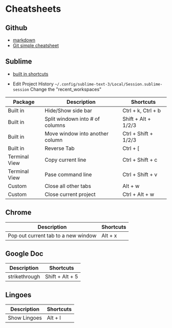 # Cheatsheets
## Github
* [markdown](https://github.com/adam-p/markdown-here/wiki/Markdown-Cheatsheet)
* [Git simple cheatsheet](https://gist/github.com/hofmannsven/6814451)

## Sublime
* [built in shortcuts](https://www.cheatography.com/tdeyle/cheat-sheets/sublime-text-3/)

* Edit Project History
`~/.config/sublime-text-3/Local/Session.sublime-session`
Change the "recent_workspaces"

Package | Description | Shortcuts
--- | --- | ---
Built in | Hide/Show side bar | Ctrl + k, Ctrl + b
Built in | Split windown into # of columns | Shift + Alt + 1/2/3
Built in | Move window into another column | Ctrl + Shift + 1/2/3
Built in | Reverse Tab | Ctrl + [
Terminal View | Copy current line | Ctrl + Shift + c
Terminal View | Pase command line | Ctrl + Shift + v
Custom | Close all other tabs | Alt + w
Custom | Close current project | Ctrl + Alt + w


## Chrome

Description | Shortcuts
--- | ---
Pop out current tab to a new window | Alt + x 

## Google Doc

Description | Shortcuts
--- | ---
strikethrough | Shift + Alt + 5


## Lingoes

Description | Shortcuts
--- | ---
Show Lingoes | Alt + l